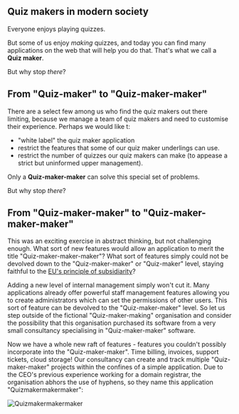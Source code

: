 

## Quiz makers in modern society

Everyone enjoys playing quizzes. 

But some of us enjoy *making* quizzes, and today you can find many applications on the web that will help you do that. That's what we call a **Quiz maker**.

But why stop *there*? 

## From "Quiz-maker" to "Quiz-maker-maker"

There are a select few among us who find the quiz makers out there limiting, because we manage a team of quiz makers and need to customise their experience. Perhaps we would like t:
* "white label" the quiz maker application
* restrict the features that some of our quiz maker underlings can use.
* restrict the number of quizzes our quiz makers can make (to appease a strict but uninformed upper management).

Only a **Quiz-maker-maker** can solve this special set of problems.

But why stop *there*? 

## From "Quiz-maker-maker" to "Quiz-maker-maker-maker"

This was an exciting exercise in abstract thinking, but not challenging enough. What sort of new features would allow an application to merit the title "Quiz-maker-maker-maker"? What sort of features simply could not be devolved down to the "Quiz-maker-maker" or "Quiz-maker" level, staying faithful to the [EU's principle of subsidiarity](https://en.wikipedia.org/wiki/Subsidiarity)?

Adding a new level of internal management simply won't cut it. Many applications already offer powerful staff management features allowing you to create administrators which can set the permissions of other users. This sort of feature can be devolved to the "Quiz-maker-maker" level. So let us step outside of the fictional "Quiz-maker-making" organisation and consider the possibility that this organisation purchased its software from a very small consultancy specialising in "Quiz-maker-maker" software.

Now we have a whole new raft of features - features you couldn't possibly incorporate into the "Quiz-maker-maker". Time billing, invoices, support tickets, cloud storage! Our consultancy can create and track multiple "Quiz-maker-maker" projects within the confines of a simple application. Due to the CEO's previous experience working for a domain registrar, the organisation abhors the use of hyphens, so they name this application "Quizmakermakermaker":

![Quizmakermakermaker](https://github.com/Oreon93/Quizmakermakermaker/quizmakermakermaker.png "Quizmakermakermaker logo")
